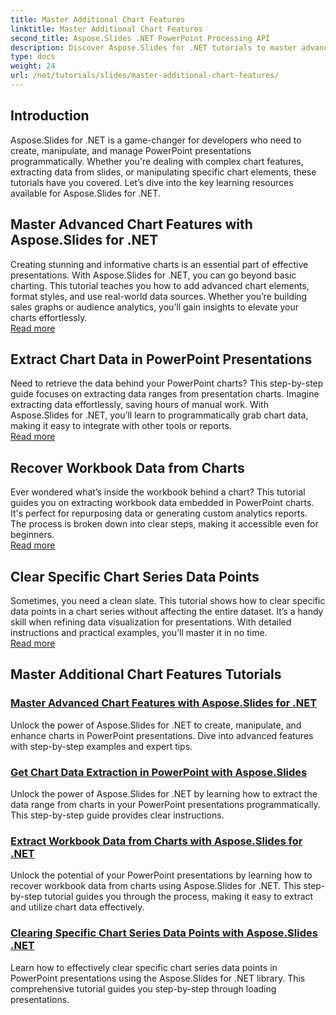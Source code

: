 ```yaml
---
title: Master Additional Chart Features
linktitle: Master Additional Chart Features
second_title: Aspose.Slides .NET PowerPoint Processing API
description: Discover Aspose.Slides for .NET tutorials to master advanced chart features, extract chart data, and manipulate series data in PowerPoint presentations.
type: docs
weight: 24
url: /net/tutorials/slides/master-additional-chart-features/
---
```

## Introduction

Aspose.Slides for .NET is a game-changer for developers who need to create, manipulate, and manage PowerPoint presentations programmatically. Whether you're dealing with complex chart features, extracting data from slides, or manipulating specific chart elements, these tutorials have you covered. Let’s dive into the key learning resources available for Aspose.Slides for .NET.

## Master Advanced Chart Features with Aspose.Slides for .NET  
Creating stunning and informative charts is an essential part of effective presentations. With Aspose.Slides for .NET, you can go beyond basic charting. This tutorial teaches you how to add advanced chart elements, format styles, and use real-world data sources. Whether you’re building sales graphs or audience analytics, you’ll gain insights to elevate your charts effortlessly.  
[Read more](./master-advanced-chart-features/)


## Extract Chart Data in PowerPoint Presentations  
Need to retrieve the data behind your PowerPoint charts? This step-by-step guide focuses on extracting data ranges from presentation charts. Imagine extracting data effortlessly, saving hours of manual work. With Aspose.Slides for .NET, you’ll learn to programmatically grab chart data, making it easy to integrate with other tools or reports.  
[Read more](./get-chart-data-extraction/)


## Recover Workbook Data from Charts  
Ever wondered what’s inside the workbook behind a chart? This tutorial guides you on extracting workbook data embedded in PowerPoint charts. It's perfect for repurposing data or generating custom analytics reports. The process is broken down into clear steps, making it accessible even for beginners.  
[Read more](./extract-workbook-data-from-charts/)


## Clear Specific Chart Series Data Points  
Sometimes, you need a clean slate. This tutorial shows how to clear specific data points in a chart series without affecting the entire dataset. It’s a handy skill when refining data visualization for presentations. With detailed instructions and practical examples, you’ll master it in no time.  
[Read more](./clearing-specific-chart-series-data-points/)

## Master Additional Chart Features Tutorials
### [Master Advanced Chart Features with Aspose.Slides for .NET](./master-advanced-chart-features/)
Unlock the power of Aspose.Slides for .NET to create, manipulate, and enhance charts in PowerPoint presentations. Dive into advanced features with step-by-step examples and expert tips.
### [Get Chart Data Extraction in PowerPoint with Aspose.Slides](./get-chart-data-extraction/)
Unlock the power of Aspose.Slides for .NET by learning how to extract the data range from charts in your PowerPoint presentations programmatically. This step-by-step guide provides clear instructions.
### [Extract Workbook Data from Charts with Aspose.Slides for .NET](./extract-workbook-data-from-charts/)
Unlock the potential of your PowerPoint presentations by learning how to recover workbook data from charts using Aspose.Slides for .NET. This step-by-step tutorial guides you through the process, making it easy to extract and utilize chart data effectively.
### [Clearing Specific Chart Series Data Points with Aspose.Slides .NET](./clearing-specific-chart-series-data-points/)
Learn how to effectively clear specific chart series data points in PowerPoint presentations using the Aspose.Slides for .NET library. This comprehensive tutorial guides you step-by-step through loading presentations.